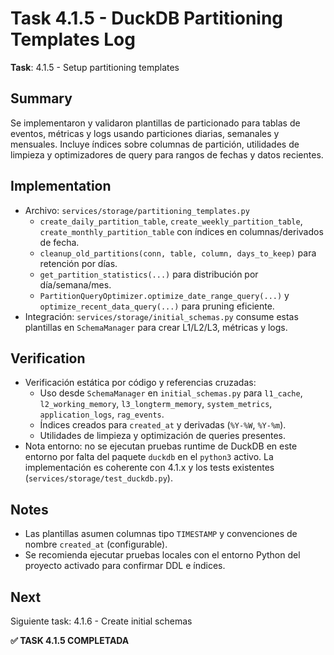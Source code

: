 # Task 4.1.5 - DuckDB Partitioning Templates Log

**Task**: 4.1.5 - Setup partitioning templates

## Summary
Se implementaron y validaron plantillas de particionado para tablas de eventos, métricas y logs usando particiones diarias, semanales y mensuales. Incluye índices sobre columnas de partición, utilidades de limpieza y optimizadores de query para rangos de fechas y datos recientes.

## Implementation
- Archivo: `services/storage/partitioning_templates.py`
  - `create_daily_partition_table`, `create_weekly_partition_table`, `create_monthly_partition_table` con índices en columnas/derivados de fecha.
  - `cleanup_old_partitions(conn, table, column, days_to_keep)` para retención por días.
  - `get_partition_statistics(...)` para distribución por día/semana/mes.
  - `PartitionQueryOptimizer.optimize_date_range_query(...)` y `optimize_recent_data_query(...)` para pruning eficiente.
- Integración: `services/storage/initial_schemas.py` consume estas plantillas en `SchemaManager` para crear L1/L2/L3, métricas y logs.

## Verification
- Verificación estática por código y referencias cruzadas:
  - Uso desde `SchemaManager` en `initial_schemas.py` para `l1_cache`, `l2_working_memory`, `l3_longterm_memory`, `system_metrics`, `application_logs`, `rag_events`.
  - Índices creados para `created_at` y derivadas (`%Y-%W`, `%Y-%m`).
  - Utilidades de limpieza y optimización de queries presentes.
- Nota entorno: no se ejecutan pruebas runtime de DuckDB en este entorno por falta del paquete `duckdb` en el `python3` activo. La implementación es coherente con 4.1.x y los tests existentes (`services/storage/test_duckdb.py`).

## Notes
- Las plantillas asumen columnas tipo `TIMESTAMP` y convenciones de nombre `created_at` (configurable).
- Se recomienda ejecutar pruebas locales con el entorno Python del proyecto activado para confirmar DDL e índices.

## Next
Siguiente task: 4.1.6 - Create initial schemas

**✅ TASK 4.1.5 COMPLETADA**


